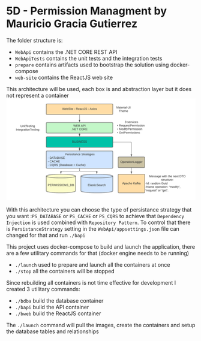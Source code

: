 # 5D - Permission Managment by Mauricio Gracia Gutierrez

The folder structure is:
 - `WebApi` contains the .NET CORE REST API
 - `WebApiTests` contains the unit tests and the integration tests
 - `prepare` contains artifacts used to bootstrap the solution using docker-compose
 - `web-site` contains the ReactJS web site

This architecture will be used, each box is and abstraction layer but it does not represent a container
![alt text](Architecture.png "Title")

With this architecture you can choose the type of persistance strategy that you want :`PS_DATABASE` or `PS_CACHE` or `PS_CQRS` to achieve that 
`Dependency Injection` is used combined with `Repository Pattern`. To control that there is `PersistanceStrategy` setting in the `WebApi/appsettings.json` file can changed for that and run `./bapi`

This project uses docker-compose to build and launch the application, there are a few utilitary commands for that (docker engine needs to be running)
- `./launch` used to prepare and launch all the containers at once
- `./stop` all the containers will be stopped

Since rebuilding all containers is not time effective for development I created 3 utilitary commands:
- `./bdba` build the database container
- `./bapi` build the API container
- `./bweb` build the ReactJS container

The `./launch` command will pull the images, create the containers and setup the database tables and relationships
